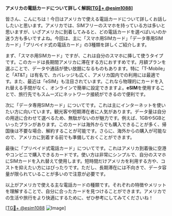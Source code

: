 **アメリカの電話カードについて詳しく解説[[TG💪+ @esim1088](https://t.me/s/esim1088)]**

皆さん、こんにちは！今日はアメリカで使える電話カードについて詳しくお話ししたいと思います。アメリカでは、SIMフリーのスマホを持っている方は多いと思いますが、いざアメリカに到着してみると、どの電話カードを選べばいいのか迷う方も多いですよね。今回は、主に「スマホ用SIMカード」「データ専用SIMカード」「プリペイド式の電話カード」の3種類を詳しくご紹介します。

まず、「スマホ用SIMカード」ですが、これは自分のスマホに挿して使うタイプです。このカードは長期間アメリカに滞在する方におすすめです。月額プランを選ぶことで、データや通話が使い放題になるものもあります。特に「T-Mobile」と「AT&T」は有名で、カバレッジも広く、アメリカ国内での利用には最適です。また、最近は「eSIM」も注目されています。これなら物理的にカードを入れ替える手間がなく、オンラインで簡単に設定できますよ。**eSIM**を使用することで、旅行先でもスムーズにネットワーク接続ができるので便利です。

次に「データ専用SIMカード」についてです。これは主にインターネットを使いたい方に向いています。観光客や短期滞在者に人気があります。データ量は自分の用途に合わせて選べるため、無駄がないのが魅力です。例えば、1GBや5GBといったプランがあります。このカードは海外からでも購入できることが多く、帰国後は不要な場合、解約することが可能です。さらに、海外からの購入が可能なので、アメリカに到着する前でも準備しておくことができます。

最後に「プリペイド式電話カード」についてです。これはアメリカ到着後に空港やコンビニで購入できるカードです。使い方は非常にシンプルで、自分のスマホにSIMカードを入れ替えて使用します。短時間だけアメリカを利用する方や、コストを抑えたい方にはぴったりです。ただし、長期滞在には不向きで、データ容量が限られていることが多いので注意が必要です。

以上がアメリカで使える主な電話カードの種類です。それぞれの特徴やメリットを理解することで、自分に合ったカードを見つけることができます。アメリカでの生活や旅行をより快適にするために、ぜひ参考にしてみてくださいね！

[[TG💪+ @esim1088](https://t.me/s/esim1088) ![Image](https://i.postimg.cc/Y0z9fWf4/image.png)]